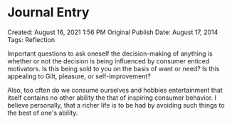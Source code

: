 # Journal Entry

Created: August 16, 2021 1:56 PM
Original Publish Date: August 17, 2014
Tags: Reflection

Important questions to ask oneself the decision-making of anything is whether or not the decision is being influenced by consumer enticed motivators. Is this being sold to you on the basis of want or need? Is this appealing to Gilt, pleasure, or self-improvement?

Also, too often do we consume ourselves and hobbies entertainment that itself contains no other ability the that of inspiring consumer behavior. I believe personally, that a richer life is to be had by avoiding such things to the best of one's ability.